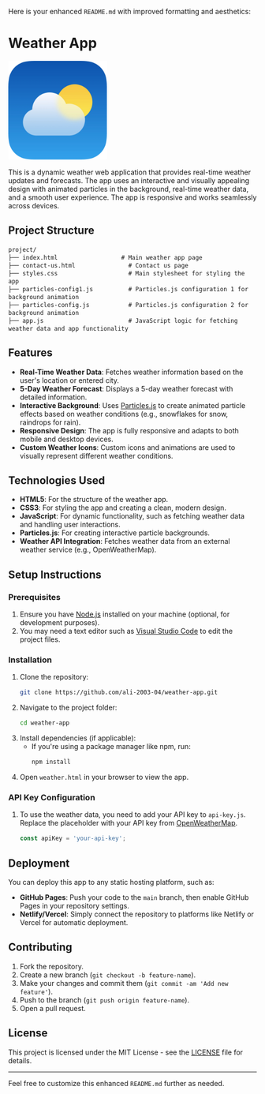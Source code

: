 Here is your enhanced `README.md` with improved formatting and aesthetics:

# Weather App

<img src="https://github.com/winx-T/WEATHER_WEB_APP/blob/main/images/Weather.webp" width="200">

This is a dynamic weather web application that provides real-time weather updates and forecasts. The app uses an interactive and visually appealing design with animated particles in the background, real-time weather data, and a smooth user experience. The app is responsive and works seamlessly across devices.

## Project Structure

```plaintext
project/
├── index.html                  # Main weather app page
├── contact-us.html               # Contact us page
├── styles.css                    # Main stylesheet for styling the app
├── particles-config1.js          # Particles.js configuration 1 for background animation
├── particles-config.js           # Particles.js configuration 2 for background animation
├── app.js                        # JavaScript logic for fetching weather data and app functionality
```

## Features

- **Real-Time Weather Data**: Fetches weather information based on the user's location or entered city.
- **5-Day Weather Forecast**: Displays a 5-day weather forecast with detailed information.
- **Interactive Background**: Uses [Particles.js](https://vincentgarreau.com/particles.js/) to create animated particle effects based on weather conditions (e.g., snowflakes for snow, raindrops for rain).
- **Responsive Design**: The app is fully responsive and adapts to both mobile and desktop devices.
- **Custom Weather Icons**: Custom icons and animations are used to visually represent different weather conditions.

## Technologies Used

- **HTML5**: For the structure of the weather app.
- **CSS3**: For styling the app and creating a clean, modern design.
- **JavaScript**: For dynamic functionality, such as fetching weather data and handling user interactions.
- **Particles.js**: For creating interactive particle backgrounds.
- **Weather API Integration**: Fetches weather data from an external weather service (e.g., OpenWeatherMap).

## Setup Instructions

### Prerequisites

1. Ensure you have [Node.js](https://nodejs.org/) installed on your machine (optional, for development purposes).
2. You may need a text editor such as [Visual Studio Code](https://code.visualstudio.com/) to edit the project files.

### Installation

1. Clone the repository:
    ```bash
    git clone https://github.com/ali-2003-04/weather-app.git
    ```
2. Navigate to the project folder:
    ```bash
    cd weather-app
    ```
3. Install dependencies (if applicable):
    - If you're using a package manager like npm, run:
        ```bash
        npm install
        ```
4. Open `weather.html` in your browser to view the app.

### API Key Configuration

1. To use the weather data, you need to add your API key to `api-key.js`. Replace the placeholder with your API key from [OpenWeatherMap](https://openweathermap.org/api).
    ```javascript
    const apiKey = 'your-api-key';
    ```

## Deployment

You can deploy this app to any static hosting platform, such as:

- **GitHub Pages**: Push your code to the `main` branch, then enable GitHub Pages in your repository settings.
- **Netlify/Vercel**: Simply connect the repository to platforms like Netlify or Vercel for automatic deployment.

## Contributing

1. Fork the repository.
2. Create a new branch (`git checkout -b feature-name`).
3. Make your changes and commit them (`git commit -am 'Add new feature'`).
4. Push to the branch (`git push origin feature-name`).
5. Open a pull request.

## License

This project is licensed under the MIT License - see the [LICENSE](LICENSE) file for details.

---

Feel free to customize this enhanced `README.md` further as needed.